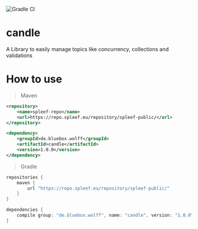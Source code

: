 ![Gradle CI](https://github.com/BlueBox-Wolff/candle/workflows/Gradle%20CI/badge.svg)

# candle
A Library to easily manage topics like concurrency, collections and validations

# How to use
>Maven
```xml
<repository>
    <name>spleef-repo</name>
    <url>https://repo.spleef.eu/repository/spleef-public/</url>
</repository>
```

```xml
<dependency>
    <groupId>de.bluebox.wolff</groupId>
    <artifactId>candle</artifactId>
    <version>1.0.0</version>
</dependency>
```

> Gradle
```gradle
repositories {
    maven {
        url "https://repo.spleef.eu/repository/spleef-public/"
    }
}
```

```gradle
dependencies {
    compile group: "de.bluebox.wolff", name: "candle", version: "1.0.0";
}
```
